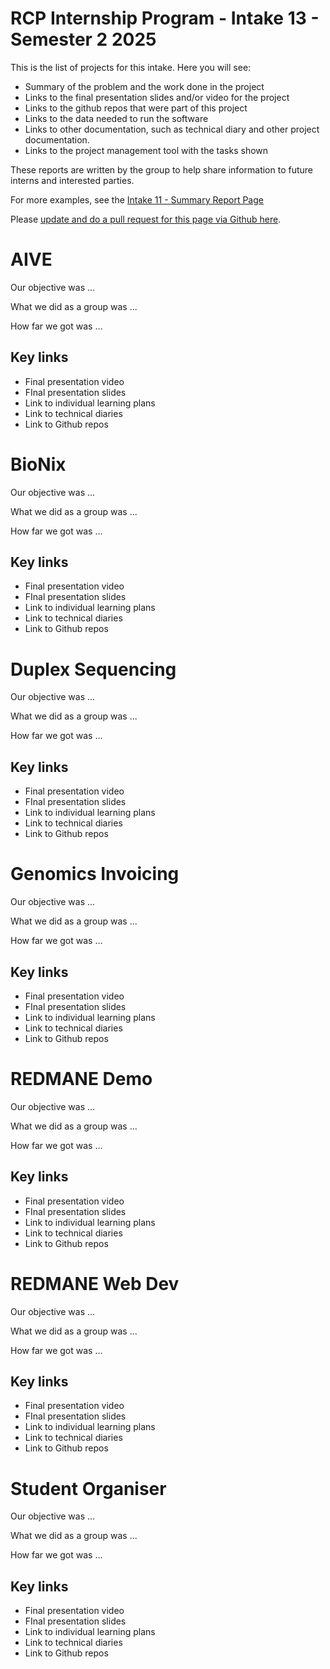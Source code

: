 # RCP Internship Program - Intake 13 - Semester 2 2025

This is the list of projects for this intake. Here you will see:
- Summary of the problem and the work done in the project
- Links to the final presentation slides and/or video for the project
- Links to the github repos that were part of this project
- Links to the data needed to run the software
- Links to other documentation, such as technical diary and other project documentation.
- Links to the project management tool with the tasks shown

These reports are written by the group to help share information to future interns and interested parties.

For more examples, see the [Intake 11 - Summary Report Page](https://wehi-researchcomputing.github.io/intakes/11-Summer-2024-2025/)

Please [update and do a pull request for this page via Github here](https://github.com/WEHI-ResearchComputing/WEHI-ResearchComputing.github.io/blob/main/intakes/13-Semester-2-2025/index.md).

# AIVE

Our objective was ...

What we did as a group was ...

How far we got was ...

## Key links
- Final presentation video
- FInal presentation slides
- Link to individual learning plans
- Link to technical diaries
- Link to Github repos

# BioNix

Our objective was ...

What we did as a group was ...

How far we got was ...

## Key links
- Final presentation video
- FInal presentation slides
- Link to individual learning plans
- Link to technical diaries
- Link to Github repos

# Duplex Sequencing

Our objective was ...

What we did as a group was ...

How far we got was ...

## Key links
- Final presentation video
- FInal presentation slides
- Link to individual learning plans
- Link to technical diaries
- Link to Github repos

# Genomics Invoicing

Our objective was ...

What we did as a group was ...

How far we got was ...

## Key links
- Final presentation video
- FInal presentation slides
- Link to individual learning plans
- Link to technical diaries
- Link to Github repos

# REDMANE Demo
Our objective was ...

What we did as a group was ...

How far we got was ...

## Key links
- Final presentation video
- FInal presentation slides
- Link to individual learning plans
- Link to technical diaries
- Link to Github repos

# REDMANE Web Dev
Our objective was ...

What we did as a group was ...

How far we got was ...

## Key links
- Final presentation video
- FInal presentation slides
- Link to individual learning plans
- Link to technical diaries
- Link to Github repos

# Student Organiser
Our objective was ...

What we did as a group was ...

How far we got was ...

## Key links
- Final presentation video
- FInal presentation slides
- Link to individual learning plans
- Link to technical diaries
- Link to Github repos
